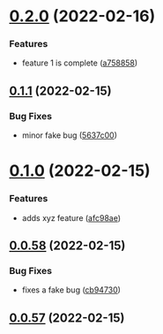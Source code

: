 # [0.2.0](https://github.com/Platform9-Community/k8s_app_deploy/compare/0.1.1...0.2.0) (2022-02-16)


### Features

* feature 1 is complete ([a758858](https://github.com/Platform9-Community/k8s_app_deploy/commit/a75885813360813ffa597f5a1fa6094ef6311b77))



## [0.1.1](https://github.com/Platform9-Community/k8s_app_deploy/compare/0.1.0...0.1.1) (2022-02-15)


### Bug Fixes

* minor fake bug ([5637c00](https://github.com/Platform9-Community/k8s_app_deploy/commit/5637c0076a93a3373800e2f4b36f71014dd61191))



# [0.1.0](https://github.com/Platform9-Community/k8s_app_deploy/compare/0.0.58...0.1.0) (2022-02-15)


### Features

* adds xyz feature ([afc98ae](https://github.com/Platform9-Community/k8s_app_deploy/commit/afc98aea692fe8393e6b2c2e0afe451f8cc7cb17))



## [0.0.58](https://github.com/Platform9-Community/k8s_app_deploy/compare/0.0.57...0.0.58) (2022-02-15)


### Bug Fixes

* fixes a fake bug ([cb94730](https://github.com/Platform9-Community/k8s_app_deploy/commit/cb94730c77f0379941b7250de9b59fc99e1983d3))



## [0.0.57](https://github.com/Platform9-Community/k8s_app_deploy/compare/0.0.56...0.0.57) (2022-02-15)



